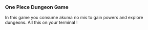 ### One Piece Dungeon Game
In this game you consume akuma no mis to gain powers and explore dungeons.
All this on your terminal !

